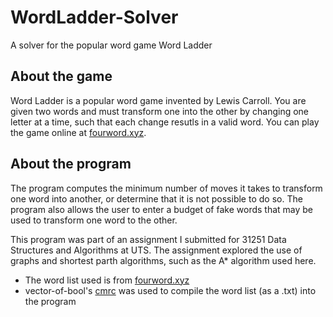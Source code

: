 # WordLadder-Solver
A solver for the popular word game Word Ladder

## About the game
Word Ladder is a popular word game invented by Lewis Carroll. You are given two words and must transform one into the other by changing one letter at a time, such that each change resutls in a valid word. You can play the game online at [fourword.xyz](https://fourword.xyz).

## About the program
The program computes the minimum number of moves it takes to transform one word into another, or determine that it is not possible to do so. The program also allows the user to enter a budget of fake words that may be used to transform one word to the other.

This program was part of an assignment I submitted for 31251 Data Structures and Algorithms at UTS. The assignment explored the use of graphs and shortest parth algorithms, such as the A* algorithm used here.

- The word list used is from [fourword.xyz](https://fourword.xyz)
- vector-of-bool's [cmrc](https://github.com/vector-of-bool/cmrc) was used to compile the word list (as a .txt) into the program
